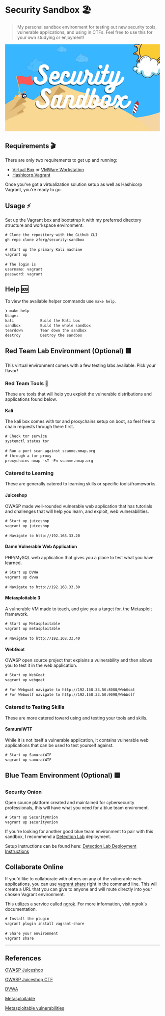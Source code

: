 # Security Sandbox 🏖️

> My personal sandbox environment for testing out new
> security tools, vulnerable applications, and using in CTFs.
> Feel free to use this for your own studying or enjoyment!

![Security Sandbox Logo](./images/security-sandbox.png)

## Requirements 🎬

There are only two requirements to
get up and running:

- [Virtual Box](https://www.virtualbox.org/) or [VMWare Workstation](https://www.vmware.com/products/workstation-player/workstation-player-evaluation.html)
- [Hashicorp Vagrant](https://www.vagrantup.com/downloads)

Once you've got a virtualization solution setup as well as Hashicorp Vagrant, you're ready to go.

## Usage ⚡

Set up the Vagrant box and bootstrap it with
my preferred directory structure and workspace environment.

```shell
# Clone the repository with the Github CLI
gh repo clone zferg/security-sandbox

# Start up the primary Kali machine
vagrant up

# The login is
username: vagrant
password: vagrant
```

## Help 🆘

To view the available helper commands use `make help`.

```shell
❯ make help
Usage:
kali            Build the Kali box
sandbox         Build the whole sandbox
teardown        Tear down the sandbox
destroy         Destroy the sandbox
```

## Red Team Lab Environment (Optional) 🟥

This virtual environment comes with a few testing labs available. 
Pick your flavor!

### Red Team Tools 🔧

These are tools that will help you exploit the vulnerable distributions and applications found below.

#### Kali

The kali box comes with tor and proxychains setup on boot, so feel free to chain requests through there first.

```shell
# Check tor service
systemctl status tor

# Run a port scan against scanme.nmap.org
# through a tor proxy 
proxychains nmap -sT -Pn scanme.nmap.org 
```

### Catered to Learning

These are generally catered to learning skills or specific tools/frameworks.

#### Juiceshop

OWASP made well-rounded vulnerable web application that has tutorials and challenges that will help you learn, and exploit, web vulnerabilities.

```shell
# Start up juiceshop
vagrant up juiceshop

# Navigate to http://192.168.33.20
```

#### Damn Vulnerable Web Application

PHP/MySQL web application that gives you a place to test what you have learned.

```shell
# Start up DVWA
vagrant up dvwa

# Navigate to http://192.168.33.30
```

#### Metasploitable 3

A vulnerable VM made to teach, and give you a target for, the Metasploit framework.

```shell
# Start up Metasploitable
vagrant up metasploitable

# Navigate to http://192.168.33.40
```

#### WebGoat

OWASP open source project that explains a vulnerability and then allows you to test it in the web application.

```shell
# Start up WebGoat
vagrant up webgoat

# For Webgoat navigate to http://192.168.33.50:8080/WebGoat
# For Webwolf navigate to http://192.168.33.50:9090/WebWolf
```

### Catered to Testing Skills

These are more catered toward using and testing your tools and skills.

#### SamuraiWTF

While it is not itself a vulnerable application, it contains vulnerable web applications that can be used to test yourself against.

```shell
# Start up SamuraiWTF
vagrant up samuraiWTF
```

## Blue Team Environment (Optional) 🟦

### Security Onion

Open source platform created and maintained for cybersecurity professionals, this will have what you need for a blue team enviroment.

```shell
# Start up SecurityOnion
vagrant up securityonion
```

If you're looking for another good blue team environment to pair with this sandbox, I recommend a [Detection Lab](https://detectionlab.network/) deployment. 

Setup instructions can be found here:
[Detection Lab Deployment Instructions](https://detectionlab.network/deployment/)


## Collaborate Online

If you'd like to collaborate with others on any of the vulnerable web applications, you can use [vagrant share](https://www.vagrantup.com/docs/share)
right in the command line. This will create a URL that you can give to anyone and will route directly into your chosen Vagrant environment.

This utilizes a service called [ngrok](https://ngrok.com). For more information, visit ngrok's documentation.

```shell
# Install the plugin
vagrant plugin install vagrant-share

# Share your environment
vagrant share
```

---

## References

[OWASP Juiceshop](https://owasp.org/www-project-juice-shop/)

[OWASP Juiceshop CTF](https://github.com/bkimminich/juice-shop-ctf)

[DVWA](https://dvwa.co.uk/)

[Metasploitable](https://github.com/rapid7/metasploitable3)

[Metasploitable vulnerabilities](https://github.com/rapid7/metasploitable3/wiki/Vulnerabilities)
